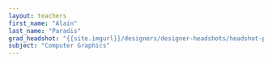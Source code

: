 ```yaml
---
layout: teachers
first_name: "Alain"
last_name: "Paradis"
grad_headshot: "{{site.imgurl}}/designers/designer-headshots/headshot-paradis-alain.jpg"
subject: "Computer Graphics"
---
```

